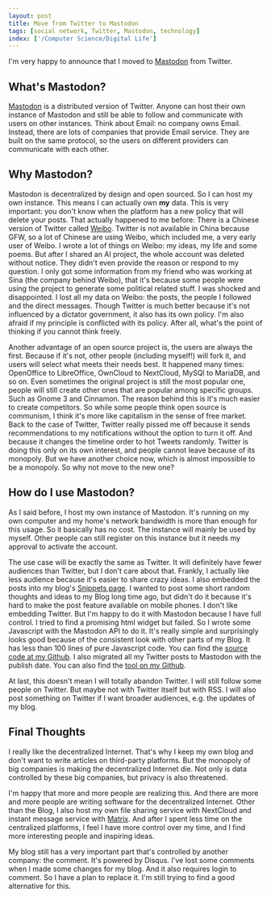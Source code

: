 ```yaml
---
layout: post
title: Move from Twitter to Mastodon
tags: [social network, Twitter, Mastodon, technology]
index: ['/Computer Science/Digital Life']
---
```


I'm very happy to announce that I moved to [Mastodon](https://mastodon.binwang.me/@wangbin) from Twitter.

## What's Mastodon?

[Mastodon](https://joinmastodon.org/) is a distributed version of Twitter. Anyone can host their own instance of Mastodon and still be able to follow and communicate with users on other instances. Think about Email: no company owns Email. Instead, there are lots of companies that provide Email service. They are built on the same protocol, so the users on different providers can communicate with each other.

## Why Mastodon?

Mastodon is decentralized by design and open sourced. So I can host my own instance. This means I can actually own **my** data. This is very important: you don't know when the platform has a new policy that will delete your posts. That actually happened to me before: There is a Chinese version of Twitter called [Weibo](weibo.com/). Twitter is not available in China because GFW, so a lot of Chinese are using Weibo, which included me, a very early user of Weibo. I wrote a lot of things on Weibo: my ideas, my life and some poems. But after I shared an AI project, the whole account was deleted without notice. They didn't even provide the reason or respond to my question. I only got some information from my friend who was working at Sina (the company behind Weibo), that it's because some people were using the project to generate some political related stuff. I was shocked and disappointed. I lost all my data on Weibo: the posts, the people I followed and the direct messages. Though Twitter is much better because it's not influenced by a dictator government, it also has its own policy. I'm also afraid if my principle is conflicted with its policy. After all, what's the point of thinking if you cannot think freely.

Another advantage of an open source project is, the users are always the first. Because if it's not, other people (including myself!) will fork it, and users will select what meets their needs best. It happened many times: OpenOffice to LibreOffice, OwnCloud to NextCloud, MySQl to MariaDB, and so on. Even sometimes the original project is still the most popular one, people will still create other ones that are popular among specific groups. Such as Gnome 3 and Cinnamon. The reason behind this is it's much easier to create competitors. So while some people think open source is communism, I think it's more like capitalism in the sense of free market. Back to the case of Twitter, Twitter really pissed me off because it sends recommendations to my notifications without the option to turn it off. And because it changes the timeline order to hot Tweets randomly. Twitter is doing this only on its own interest, and people cannot leave because of its monopoly. But we have another choice now, which is almost impossible to be a monopoly. So why not move to the new one?

## How do I use Mastodon?

As I said before, I host my own instance of Mastodon. It's running on my own computer and my home's network bandwidth is more than enough for this usage. So it basically has no cost. The instance will mainly be used by myself. Other people can still register on this instance but it needs my approval to activate the account.

The use case will be exactly the same as Twitter. It will definitely have fewer audiences than Twitter, but I don't care about that. Frankly, I actually like less audience because it's easier to share crazy ideas. I also embedded the posts into my blog's [Snippets page](/snippets). I wanted to post some short random thoughts and ideas to my Blog long time ago, but didn't do it because it's hard to make the post feature available on mobile phones. I don't like embedding Twitter. But I'm happy to do it with Mastodon because I have full control. I tried to find a promising html widget but failed. So I wrote some Javascript with the Mastodon API to do it. It's really simple and surprisingly looks good because of the consistent look with other parts of my Blog. It has less than 100 lines of pure Javascript code. You can find the [source code at my Github](https://github.com/wb14123/blog/blob/master/jekyll/snippets.html). I also migrated all my Twitter posts to Mastodon with the publish date. You can also find the [tool on my Github](https://github.com/wb14123/twitter2mastodon).

At last, this doesn't mean I will totally abandon Twitter. I will still follow some people on Twitter. But maybe not with Twitter itself but with RSS. I will also post something on Twitter if I want broader audiences, e.g. the updates of my blog.

## Final Thoughts

I really like the decentralized Internet. That's why I keep my own blog and don't want to write articles on third-party platforms. But the monopoly of big companies is making the decentralized Internet die. Not only is data controlled by these big companies, but privacy is also threatened.

I'm happy that more and more people are realizing this. And there are more and more people are writing software for the decentralized Internet. Other than the Blog, I also host my own file sharing service with NextCloud and instant message service with [Matrix](https://matrix.org/). And after I spent less time on the centralized platforms, I feel I have more control over my time, and I find more interesting people and inspiring ideas.

My blog still has a very important part that's controlled by another company: the comment. It's powered by Disqus. I've lost some comments when I made some changes for my blog. And it also requires login to comment. So I have a plan to replace it. I'm still trying to find a good alternative for this.
